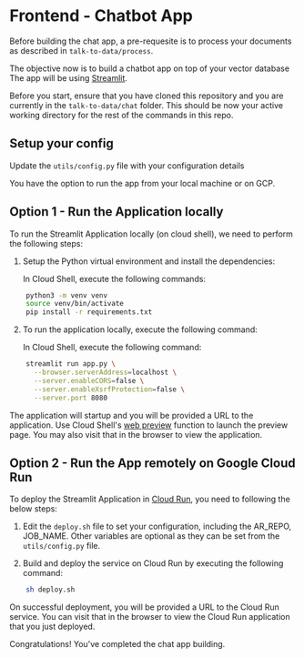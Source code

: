 # Frontend - Chatbot App

Before building the chat app, a pre-requesite is to process your documents as described in `talk-to-data/process`.

The objective now is to build a chatbot app on top of your vector database The app will be using [Streamlit](https://streamlit.io/). 

Before you start, ensure that you have cloned this repository and you are currently in the `talk-to-data/chat` folder. This should be now your active working directory for the rest of the commands in this repo.

## Setup your config

Update the `utils/config.py` file with your configuration details

You have the option to run the app from your local machine or on GCP.

## Option 1 - Run the Application locally

To run the Streamlit Application locally (on cloud shell), we need to perform the following steps:

1. Setup the Python virtual environment and install the dependencies:

    In Cloud Shell, execute the following commands:

```bash
    python3 -m venv venv
    source venv/bin/activate
    pip install -r requirements.txt
```

2. To run the application locally, execute the following command:

    In Cloud Shell, execute the following command:

```bash
    streamlit run app.py \
      --browser.serverAddress=localhost \
      --server.enableCORS=false \
      --server.enableXsrfProtection=false \
      --server.port 8080
```

The application will startup and you will be provided a URL to the application. Use Cloud Shell's [web preview](https://cloud.google.com/shell/docs/using-web-preview) function to launch the preview page. You may also visit that in the browser to view the application. 

## Option 2 - Run the App remotely on Google Cloud Run

To deploy the Streamlit Application in [Cloud Run](https://cloud.google.com/run/docs/quickstarts/deploy-container), you need to following the below steps:


  1. Edit the `deploy.sh` file to set your configuration, including the AR_REPO, JOB_NAME.  Other variables are optional as they can be set from the `utils/config.py` file.

  3. Build and deploy the service on Cloud Run by executing the following command:

```bash
    sh deploy.sh
```

On successful deployment, you will be provided a URL to the Cloud Run service. You can visit that in the browser to view the Cloud Run application that you just deployed. 

Congratulations! You've completed the chat app building.